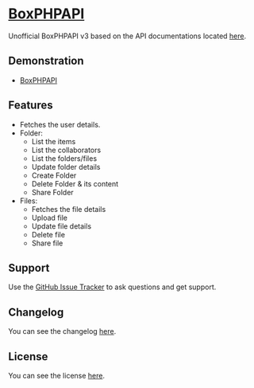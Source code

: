 # [BoxPHPAPI](http://goo.gl/7V1ayp)

Unofficial BoxPHPAPI v3 based on the API documentations located <a target="_blank" href="https://box-content.readme.io">here</a>.

## Demonstration
* [BoxPHPAPI](http://goo.gl/MKcxSd)

## Features
* Fetches the user details.
* Folder:
	* List the items
	* List the collaborators
	* List the folders/files
	* Update folder details
	* Create Folder
	* Delete Folder & its content
	* Share Folder
* Files:
	* Fetches the file details
	* Upload file
	* Update file details
	* Delete file
	* Share file

## Support
Use the [GitHub Issue Tracker](http://goo.gl/eaa8GC) to ask questions and get support.

## Changelog
You can see the changelog <a href="CHANGELOG.md">here</a>.

## License
You can see the license <a href="LICENSE.md">here</a>.
